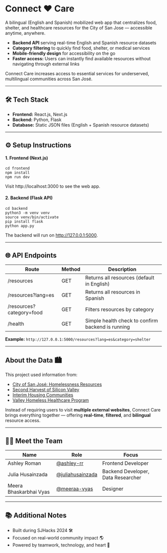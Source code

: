 # Connect ♥️ Care

A bilingual (English and Spanish) mobilized web app that centralizes food, shelter, and healthcare resources for the City of San Jose — accessible anytime, anywhere.
*	**Backend API** serving real-time English and Spanish resource datasets
* **Category filtering** to quickly find food, shelter, or medical services
* **Mobile-friendly design** for accessibility on the go
*	**Faster access:** Users can instantly find available resources without navigating through external links

Connect Care increases access to essential services for underserved, multilingual communities across San José.

---
## 🛠️ Tech Stack
* **Frontend:** React.js, Next.js
* **Backend:** Python, Flask
* **Database:** Static JSON files (English + Spanish resource datasets)

---
## ⚙️ Setup Instructions
#### 1. Frontend (Next.js)
```
cd frontend
npm install
npm run dev
```
Visit http://localhost:3000 to see the web app.

#### 2. Backend (Flask API)
```
cd backend
python3 -m venv venv
source venv/bin/activate
pip install flask
python app.py
```
The backend will run on http://127.0.0.1:5000.

---
## 🌐 API Endpoints
| Route  | Method | Description |
| ------------- | ------------- | ------------- |
| /resources  | GET  | Returns all resources (default in English) |
| /resources?lang=es | GET  | Returns all resources in Spanish |
| /resources?category=food | GET | Filters resources by category |
| /health | GET | Simple health check to confirm backend is running |

**Example:**
```http://127.0.0.1:5000/resources?lang=es&category=shelter```

---
## About the Data 🏙️
This project used information from: 
* [City of San José: Homelessness Resources](https://www.sanjoseca.gov/your-government/departments-offices/housing/homelessness-response/homeless-families-individuals)
* [Second Harvest of Silicon Valley](https://www.shfb.org/get-food/?filter_mode=distribution/)
* [Interim Housing Communities](https://experience.arcgis.com/experience/f523b39c39c74af48890bcf0672e2457)
* [Valley Homeless Healthcare Program](https://scvmc.scvh.org/hospitals-clinics/valley-homeless-health-care-program-vhhp/about-us)

Instead of requiring users to visit **multiple external websites**, Connect Care brings everything together — offering **real-time**, **filtered**, and **bilingual** resource access.

---
## 👩‍💻 Meet the Team

| Name  | Role | Focus |
| ------------- | ------------- | ------------- |
| Ashley Roman  | [@ashley-rr](https://github.com/ashley-rr) | Frontend Developer  | Web design, UI/UX, React, Next.js |
| Julia Husainzada | [@juliahusainzada](https://github.com/juliahusainzada) | Backend Developer, Data Researcher  | Flask API, Database Management, Resource collection, Spanish translations |
| Meera Bhaskarbhai Vyas | [@meeraa-vyas](https://www.linkedin.com/in/meeraa-vyas/) | Designer | Visual design, User experience |

---
## 📚 Additional Notes
- Built during SJHacks 2024 🛠️
- Focused on real-world community impact 🌎
- Powered by teamwork, technology, and heart 🫶

